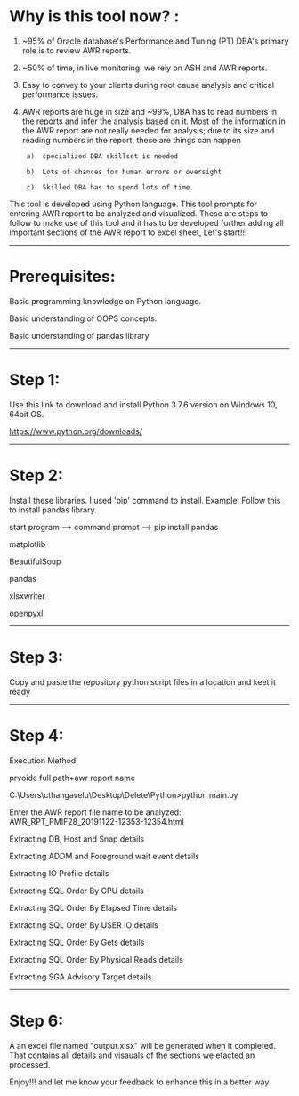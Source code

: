 Why is this tool now? :
==
1)  ~95% of Oracle database's Performance and Tuning (PT) DBA's primary role is to review AWR reports.

2)  ~50% of time, in live monitoring, we rely on ASH and AWR reports.

3)  Easy to convey to your clients during root cause analysis and critical performance issues.

4)  AWR reports are huge in size and ~99%, DBA has to read numbers in the reports and infer the analysis based on it. Most of the information in the AWR report are not really needed for analysis; due to its size and reading numbers in the report, these are things can happen

         a)  specialized DBA skillset is needed
     
         b)  Lots of chances for human errors or oversight
     
         c)  Skilled DBA has to spend lots of time.
     
This tool is developed using Python language. This tool prompts for entering AWR report to be analyzed and visualized. These are steps to follow to make use of this tool and it has to be developed further adding all important sections of the AWR report to excel sheet,
Let's start!!!

--------------------------------------------------------------------------
Prerequisites:
==
Basic programming knowledge on Python language.

Basic understanding of OOPS concepts.

Basic understanding of pandas library

--------------------------------------------------------------------------

Step 1:
==

Use this link to download and install Python 3.7.6 version on Windows 10, 64bit OS.

https://www.python.org/downloads/

--------------------------------------------------------------------------

Step 2:
==
Install these libraries. I used 'pip' command to install. 
Example: Follow this to install pandas library.

start program --> command prompt --> pip install pandas

matplotlib

BeautifulSoup

pandas 

xlsxwriter

openpyxl

--------------------------------------------------------------------------
Step 3:
==
Copy and paste the repository python script files in a location and keet it ready

--------------------------------------------------------------------------

Step 4:
==

Execution Method: 

prvoide full path+awr report name

C:\Users\cthangavelu\Desktop\Delete\Python>python main.py

Enter the AWR report file name to be analyzed: AWR_RPT_PMIF28_20191122-12353-12354.html

Extracting DB, Host and Snap details

Extracting ADDM and Foreground wait event details

Extracting IO Profile details

Extracting SQL Order By CPU details

Extracting SQL Order By Elapsed Time details

Extracting SQL Order By USER IO details

Extracting SQL Order By Gets details

Extracting SQL Order By Physical Reads details

Extracting SGA Advisory Target  details

--------------------------------------------------------------------------

Step 6:
==
A an excel file named "output.xlsx" will be generated when it completed. That contains all details and visauals of the sections we etacted an processed. 

Enjoy!!! and let me know your feedback to enhance this in a better way
